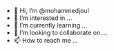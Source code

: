 - 👋 Hi, I’m @mohammedjoul
- 👀 I’m interested in ...
- 🌱 I’m currently learning ...
- 💞️ I’m looking to collaborate on ...
- 📫 How to reach me ...

<!---
mohammedjoul/mohammedjoul is a ✨ special ✨ repository because its `README.md` (this file) appears on your GitHub profile.
You can click the Preview link to take a look at your changes.
--->
